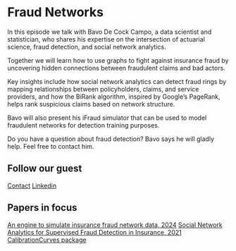 # Fraud Networks

In this episode we talk with Bavo De Cock Campo, a data scientist and statistician, who shares his expertise on the intersection of actuarial science, fraud detection, and social network analytics.

Together we will learn how to use graphs to fight against insurance fraud by uncovering hidden connections between fraudulent claims and bad actors.

Key insights include how social network analytics can detect fraud rings by mapping relationships between policyholders, claims, and service providers, and how the BiRank algorithm, inspired by Google’s PageRank, helps rank suspicious claims based on network structure.

Bavo will also present his iFraud simulator that can be used to model fraudulent networks for detection training purposes.

Do you have a question about fraud detection? Bavo says he will gladly help. Feel free to contact him.  

## Follow our guest

[Contact](https://bavodc.github.io/CV/CurriculumVitaeCampoBavoGeneral.pdf )
[Linkedin](https://www.linkedin.com/in/bavodccampo/)

## Papers in focus
[An engine to simulate insurance fraud network data, 2024](https://arxiv.org/abs/2308.11659 )
[Social Network Analytics for Supervised Fraud Detection in Insurance, 2021](https://onlinelibrary.wiley.com/doi/abs/10.1111/risa.13693)
[CalibrationCurves package](https://cran.r-project.org/web/packages/CalibrationCurves/vignettes/CalibrationCurves.html)
